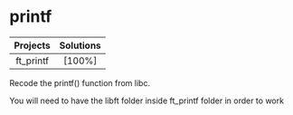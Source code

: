 # printf


| Projects      | Solutions  |
| :--------------:| :----------:|
| ft_printf | [100%]|

Recode the printf() function from libc.

You will need to have the libft folder inside ft_printf folder in order to work
